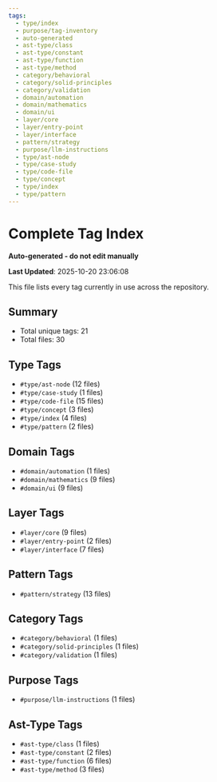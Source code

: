 ```yaml
---
tags:
  - type/index
  - purpose/tag-inventory
  - auto-generated
  - ast-type/class
  - ast-type/constant
  - ast-type/function
  - ast-type/method
  - category/behavioral
  - category/solid-principles
  - category/validation
  - domain/automation
  - domain/mathematics
  - domain/ui
  - layer/core
  - layer/entry-point
  - layer/interface
  - pattern/strategy
  - purpose/llm-instructions
  - type/ast-node
  - type/case-study
  - type/code-file
  - type/concept
  - type/index
  - type/pattern
---
```


# Complete Tag Index

**Auto-generated - do not edit manually**

**Last Updated**: 2025-10-20 23:06:08

This file lists every tag currently in use across the repository.

## Summary

- Total unique tags: 21
- Total files: 30

## Type Tags

- `#type/ast-node` (12 files)
- `#type/case-study` (1 files)
- `#type/code-file` (15 files)
- `#type/concept` (3 files)
- `#type/index` (4 files)
- `#type/pattern` (2 files)

## Domain Tags

- `#domain/automation` (1 files)
- `#domain/mathematics` (9 files)
- `#domain/ui` (9 files)

## Layer Tags

- `#layer/core` (9 files)
- `#layer/entry-point` (2 files)
- `#layer/interface` (7 files)

## Pattern Tags

- `#pattern/strategy` (13 files)

## Category Tags

- `#category/behavioral` (1 files)
- `#category/solid-principles` (1 files)
- `#category/validation` (1 files)

## Purpose Tags

- `#purpose/llm-instructions` (1 files)

## Ast-Type Tags

- `#ast-type/class` (1 files)
- `#ast-type/constant` (2 files)
- `#ast-type/function` (6 files)
- `#ast-type/method` (3 files)
